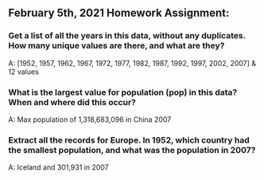 ## February 5th, 2021 Homework Assignment:
### Get a list of all the years in this data, without any duplicates. How many unique values are there, and what are they?
A: [1952, 1957, 1962, 1967, 1972, 1977, 1982, 1987, 1992, 1997, 2002, 2007] & 12 values
### What is the largest value for population (pop) in this data? When and where did this occur?
A: Max population of 1,318,683,096 in China 2007
### Extract all the records for Europe. In 1952, which country had the smallest population, and what was the population in 2007?
A: Iceland and 301,931 in 2007
